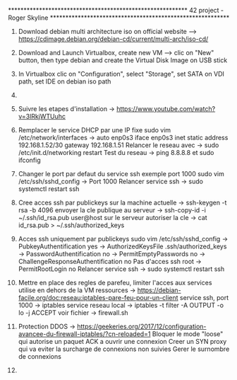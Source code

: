 ********************************************************** 42 project - Roger Skyline **********************************************************

1.  Download debian multi architecture iso on official website  -->  https://cdimage.debian.org/debian-cd/current/multi-arch/iso-cd/
2.  Download and Launch Virtualbox, create new VM --> clic on "New" button, then type debian and create the Virtual Disk Image on USB stick
3.  In Virtualbox clic on "Configuration", select "Storage", set SATA on VDI path, set IDE on debian iso path
4.  
5.  Suivre les etapes d'installation            ->  https://www.youtube.com/watch?v=3lRkjWTUuhc
6.  Remplacer le service DHCP par une IP fixe
        sudo vim /etc/network/interfaces        ->  auto enp0s3
                                                    iface enp0s3 inet static
                                                        address 192.168.1.52/30
                                                        gateway 192.168.1.51
        Relancer le reseau avec                 ->  sudo /etc/init.d/networking restart
        Test du reseau                          ->  ping 8.8.8.8 et sudo ifconfig

7.  Changer le port par defaut du service ssh exemple port 1000
        sudo vim /etc/ssh/sshd_config           ->  Port 1000
        Relancer service ssh                    ->  sudo systemctl restart ssh

8.  Cree acces ssh par publickeys
        sur la machine actuelle                 ->  ssh-keygen -t rsa -b 4096
        envoyer la cle publique au serveur      ->  ssh-copy-id -i ~/.ssh/id_rsa.pub user@host
        sur le serveur autoriser la cle         ->  cat id_rsa.pub > ~/.ssh/authorized_keys

8.  Acces ssh uniquement par publickeys
        sudo vim /etc/ssh/sshd_config           ->  PubkeyAuthentification yes
                                                ->  AuthorizedKeysFile .ssh/authorized_keys
                                                ->  PasswordAuthentification no
                                                ->  PermitEmptyPasswords no
                                                ->  ChallengeResponseAuthentification no
        Pas d'acces ssh root                    ->  PermitRootLogin no
        Relancer service ssh                    ->  sudo systemctl restart ssh

9. Mettre en place des regles de parefeu, limiter l'acces aux services utilise en dehors de la VM
        ressources                              ->  https://debian-facile.org/doc:reseau:iptables-pare-feu-pour-un-client
        service ssh, port 1000                  ->  iptables
        service reseau local                    ->  iptables -t filter -A OUTPUT -o lo -j ACCEPT
        voir fichier                            ->  firewall.sh

10. Protection DDOS                             ->  https://geekeries.org/2017/12/configuration-avancee-du-firewall-iptables/?cn-reloaded=1
        Bloquer le mode "loose" qui autorise un paquet ACK a ouvrir une connexion
        Creer un SYN proxy qui va eviter la surcharge de connexions non suivies
        Gerer le surnombre de connexions
        
11.
